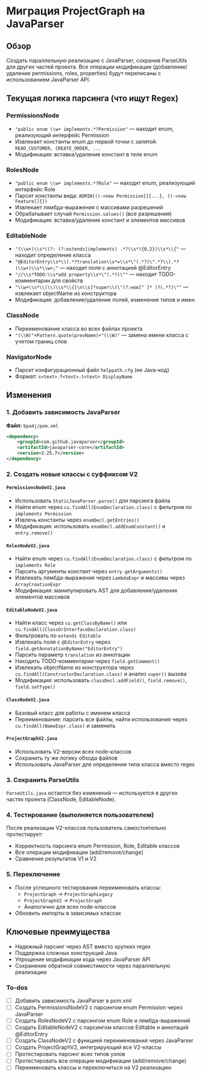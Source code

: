 <!-- ae234561-b72a-4ec8-ae3e-422ad2c8fd6e 80246d8f-6794-4a06-98a1-7c3f83721d80 -->
# Миграция ProjectGraph на JavaParser

## Обзор

Создать параллельную реализацию с JavaParser, сохранив ParseUtils для других частей проекта. Все операции модификации (добавление/удаление permissions, roles, properties) будут переписаны с использованием JavaParser API.

## Текущая логика парсинга (что ищут Regex)

### PermissionsNode

- `"public enum \\w+ implements.*?Permission"` — находит enum, реализующий интерфейс Permission
- Извлекает константы enum до первой точки с запятой: `READ_CUSTOMER, CREATE_ORDER, ...`
- Модификация: вставка/удаление констант в теле enum

### RolesNode  

- `"public enum \\w+ implements.*?Role"` — находит enum, реализующий интерфейс Role
- Парсит константы вида: `ADMIN(()->new Permission[]{...}, ()->new Feature[]{})`
- Извлекает лямбда-выражения с массивами разрешений
- Обрабатывает случай `Permission.values()` (все разрешения)
- Модификация: вставка/удаление констант и элементов массивов

### EditableNode

- `"(\\w+)\\s*((?: (?:extends|implements) .*?\\s*){0,2})\\s*\\{"` — находит определение класса
- `"@EditorEntry\\s*\\(.*?translation\\s*=\\s*\"(.*?)\".*?\\).*?(\\w+)\\s*\\w+;"` — находит поля с аннотацией @EditorEntry
- `"//\\s*TODO:\\s*add property\\s*\"(.*?)\""` — находит TODO-комментарии для свойств
- `"\\w+\\s*\\(\\)\\s*\\{[\n\\s]*super\\(\"(?:нов[^ ]* )?(.*?)\""` — извлекает objectName из конструктора
- Модификация: добавление/удаление полей, изменение типов и имен

### ClassNode

- Переименование класса во всех файлах проекта
- `"(\\W)"+Pattern.quote(prevName)+"(\\W)"` — замена имени класса с учетом границ слов

### NavigatorNode

- Парсит конфигурационный файл `helppath.cfg` (не Java-код)
- Формат: `s<text>.f<text>.t<text> DisplayName`

## Изменения

### 1. Добавить зависимость JavaParser

**Файл:** `bpa4j/pom.xml`

```xml
<dependency>
    <groupId>com.github.javaparser</groupId>
    <artifactId>javaparser-core</artifactId>
    <version>3.25.7</version>
</dependency>
```

### 2. Создать новые классы с суффиксом V2

#### `PermissionsNodeV2.java`

- Использовать `StaticJavaParser.parse()` для парсинга файла
- Найти enum через `cu.findAll(EnumDeclaration.class)` с фильтром по `implements Permission`
- Извлечь константы через `enumDecl.getEntries()`
- Модификация: использовать `enumDecl.addEnumConstant()` и `entry.remove()`

#### `RolesNodeV2.java`

- Найти enum через `cu.findAll(EnumDeclaration.class)` с фильтром по `implements Role`
- Парсить аргументы констант через `entry.getArguments()`
- Извлекать лямбда-выражения через `LambdaExpr` и массивы через `ArrayCreationExpr`
- Модификация: манипулировать AST для добавления/удаления элементов массивов

#### `EditableNodeV2.java`

- Найти класс через `cu.getClassByName()` или `cu.findAll(ClassOrInterfaceDeclaration.class)`
- Фильтровать по `extends Editable`
- Извлекать поля с `@EditorEntry` через `field.getAnnotationByName("EditorEntry")`
- Парсить параметр `translation` из аннотации
- Находить TODO-комментарии через `field.getComment()`
- Извлекать objectName из конструктора через `cu.findAll(ConstructorDeclaration.class)` и анализ `super()` вызова
- Модификация: использовать `classDecl.addField()`, `field.remove()`, `field.setType()`

#### `ClassNodeV2.java`

- Базовый класс для работы с именем класса
- Переименование: парсить все файлы, найти использования через `cu.findAll(NameExpr.class)` и заменить

#### `ProjectGraphV2.java`

- Использовать V2-версии всех node-классов
- Сохранить ту же логику обхода файлов
- Использовать JavaParser для определения типа класса вместо regex

### 3. Сохранить ParseUtils

`ParseUtils.java` остается без изменений — используется в других частях проекта (ClassNode, EditableNode).

### 4. Тестирование (выполняется пользователем)

После реализации V2-классов пользователь самостоятельно протестирует:

- Корректность парсинга enum Permission, Role, Editable классов
- Все операции модификации (add/remove/change)
- Сравнение результатов V1 и V2

### 5. Переключение

- После успешного тестирования переименовать классы:
  - `ProjectGraph` → `ProjectGraphLegacy`
  - `ProjectGraphV2` → `ProjectGraph`
  - Аналогично для всех node-классов
- Обновить импорты в зависимых классах

## Ключевые преимущества

- Надежный парсинг через AST вместо хрупких regex
- Поддержка сложных конструкций Java
- Упрощение модификации кода через JavaParser API
- Сохранение обратной совместимости через параллельную реализацию

### To-dos

- [ ] Добавить зависимость JavaParser в pom.xml
- [ ] Создать PermissionsNodeV2 с парсингом enum Permission через JavaParser
- [ ] Создать RolesNodeV2 с парсингом enum Role и лямбда-выражений
- [ ] Создать EditableNodeV2 с парсингом классов Editable и аннотаций @EditorEntry
- [ ] Создать ClassNodeV2 с функцией переименования через JavaParser
- [ ] Создать ProjectGraphV2, интегрирующий все V2-классы
- [ ] Протестировать парсинг всех типов узлов
- [ ] Протестировать все операции модификации (add/remove/change)
- [ ] Переименовать классы и переключиться на V2 реализацию